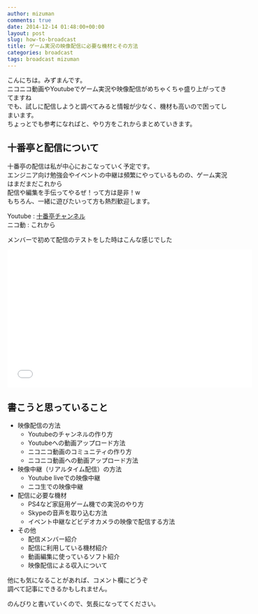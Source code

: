 ```yaml
---
author: mizuman
comments: true
date: 2014-12-14 01:48:00+00:00
layout: post
slug: how-to-broadcast
title: ゲーム実況の映像配信に必要な機材とその方法
categories: broadcast
tags: broadcast mizuman
---
```


こんにちは。みずまんです。  
ニコニコ動画やYoutubeでゲーム実況や映像配信がめちゃくちゃ盛り上がってきてますね  
でも、試しに配信しようと調べてみると情報が少なく、機材も高いので困ってしまいます。  
ちょっとでも参考になればと、やり方をこれからまとめていきます。

<!-- more -->

## 十番亭と配信について

十番亭の配信は私が中心におこなっていく予定です。  
エンジニア向け勉強会やイベントの中継は頻繁にやっているものの、ゲーム実況はまだまだこれから  
配信や編集を手伝ってやるぜ！って方は是非！w  
もちろん、一緒に遊びたいって方も熱烈歓迎します。

Youtube : [十番亭チャンネル](https://www.youtube.com/channel/UC-vxS0c8M-D1Ng_udqw2OdA)  
ニコ動 : これから

メンバーで初めて配信のテストをした時はこんな感じでした  

<div class="bt-video-container"><iframe width="560" height="315" src="//www.youtube.com/embed/9aV0lLX4kXA" frameborder="0" allowfullscreen></iframe></div>

## 書こうと思っていること

* 映像配信の方法
  * Youtubeのチャンネルの作り方
  * Youtubeへの動画アップロード方法
  * ニコニコ動画のコミュニティの作り方
  * ニコニコ動画への動画アップロード方法
* 映像中継（リアルタイム配信）の方法
  * Youtube liveでの映像中継
  * ニコ生での映像中継
* 配信に必要な機材
  * PS4など家庭用ゲーム機での実況のやり方
  * Skypeの音声を取り込む方法
  * イベント中継などビデオカメラの映像で配信する方法
* その他
  * 配信メンバー紹介
  * 配信に利用している機材紹介
  * 動画編集に使っているソフト紹介
  * 映像配信による収入について

他にも気になることがあれば、コメント欄にどうぞ  
調べて記事にできるかもしれません。

のんびりと書いていくので、気長になっててください。
